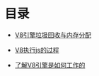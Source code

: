 # 目录


- [V8引擎垃圾回收与内存分配](./V8引擎垃圾回收与内存分配.md)

- [V8执行js的过程](./V8执行js的过程.md)

- [了解V8引擎是如何工作的](./了解V8引擎是如何工作的.md)

